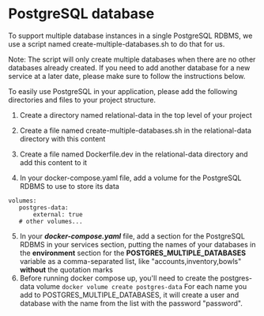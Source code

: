 # PostgreSQL database
To support multiple database instances in a single PostgreSQL RDBMS, we use a script named create-multiple-databases.sh to do that for us.

Note: The script will only create multiple databases when there are no other databases already created. If you need to add another database for a new service at a later date, please make sure to follow the instructions below.

To easily use PostgreSQL in your application, please add the following directories and files to your project structure.

1. Create a directory named relational-data in the top level of your project

2. Create a file named create-multiple-databases.sh in the relational-data directory with this content
3. Create a file named Dockerfile.dev in the relational-data directory and add this content to it
4. In your docker-compose.yaml file, add a volume for the PostgreSQL RDBMS to use to store its data
 ```
 volumes:
    postgres-data:
        external: true
    # other volumes...
 ```
 5. In your ***docker-compose.yaml*** file, add a section for the PostgreSQL RDBMS in your services section, putting the names of your databases in the **environment** section for the **POSTGRES_MULTIPLE_DATABASES** variable as a comma-separated list, like "accounts,inventory,bowls" **without** the quotation marks
 6. Before running docker compose up, you'll need to create the postgres-data volume
`docker volume create postgres-data`
For each name you add to POSTGRES_MULTIPLE_DATABASES, it will create a user and database with the name from the list with the password "password".

